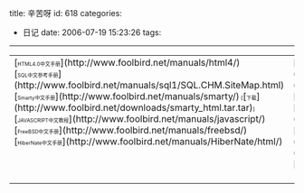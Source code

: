 title: 辛苦呀
id: 618
categories:
  - 日记
date: 2006-07-19 15:23:26
tags:
---

<table border="0" width="100%">
<tbody>
<tr>
<td width="25%" valign="top">
<div>[<span style="font-size: xx-small;">HTML4.0中文手册</span>](http://www.foolbird.net/manuals/html4/)<span style="font-size: xx-small;"> </span></div>
<div>[<span style="font-size: xx-small;">SQL中文参考手册</span>](http://www.foolbird.net/manuals/sql1/SQL.CHM.SiteMap.html)<span style="font-size: xx-small;"> </span></div>
<div>[<span style="font-size: xx-small;">Smarty中文手册</span>](http://www.foolbird.net/manuals/smarty/)<span style="font-size: xx-small;"> [</span>[<span style="font-size: xx-small;">下载</span>](http://www.foolbird.net/downloads/smarty_html.tar.tar)<span style="font-size: xx-small;">]</span></div>
<div>[<span style="font-size: xx-small;">JAVASCRIPT中文教程</span>](http://www.foolbird.net/manuals/javascript/)<span style="font-size: xx-small;"> </span></div>
<div>[<span style="font-size: xx-small;">FreeBSD中文手册</span>](http://www.foolbird.net/manuals/freebsd/)<span style="font-size: xx-small;"> </span></div>
<div>[<span style="font-size: xx-small;">HiberNate中文手册</span>](http://www.foolbird.net/manuals/HiberNate/html/)<span style="font-size: xx-small;"> </span></div></td>
<td width="25%" valign="top">
<div>[<span style="font-size: xx-small;">HTML中文教程</span>](http://www.foolbird.net/manuals/html/html.htm)<span style="font-size: xx-small;"> [</span>[<span style="font-size: xx-small;">下载</span>](http://www.foolbird.net/downloads/html_html.tar.tar)<span style="font-size: xx-small;">] </span></div>
<div>[<span style="font-size: xx-small;">VML中文手册</span>](http://www.foolbird.net/manuals/vml)<span style="font-size: xx-small;"> </span></div>
<div>[<span style="font-size: xx-small;">XMLHTTP中文手册</span>](http://www.foolbird.net/manuals/xmlhttp/)<span style="font-size: xx-small;"> </span></div>
<div>[<span style="font-size: xx-small;">MySQL5中文手册</span>](http://www.foolbird.net/manuals/mysql5.1)<span style="font-size: xx-small;"> [</span>[<span style="font-size: xx-small;">下载</span>](www.mysql.com)<span style="font-size: xx-small;">] </span></div>
<div>[<span style="font-size: xx-small;">Linux中文手册</span>](http://www.foolbird.net/manuals/linux)<span style="font-size: xx-small;"> </span></div></td>
<td width="25%" valign="top">
<div>[<span style="font-size: xx-small;">DHTML中文参考手册</span>](http://www.foolbird.net/manuals/dhtml/)<span style="font-size: xx-small;"> </span></div>
<div>[<span style="font-size: xx-small;">PHP编程标准</span>](http://www.foolbird.net/manuals/php_coding/php_coding_standard_cn.htm)<span style="font-size: xx-small;"> [</span>[<span style="font-size: xx-small;">下载</span>](http://www.foolbird.net/downloads/php_coding_cn_en_html.rar)<span style="font-size: xx-small;">]</span></div>
<div>[<span style="font-size: xx-small;">CSS2中文手册</span>](http://www.foolbird.net/manuals/css2)<span style="font-size: xx-small;"> [</span>[<span style="font-size: xx-small;">下载</span>](http://www.foolbird.net/downloads/css_chm.rar)<span style="font-size: xx-small;">]</span></div>
<div>[<span style="font-size: xx-small;">WSH中文手册</span>](http://www.foolbird.net/manuals/WSH)<span style="font-size: xx-small;"> </span></div>
<div>[<span style="font-size: xx-small;">XML中文手册</span>](http://www.foolbird.net/manuals/xml/xml_cn)<span style="font-size: xx-small;"> [</span>[<span style="font-size: xx-small;">下载</span>](http://www.foolbird.net/downloads/XML.rar)<span style="font-size: xx-small;">]</span></div></td>
<td width="25%" valign="top">
<div>[<span style="font-size: xx-small;">VBScript中文参考手册</span>](http://www.foolbird.net/manuals/vbs1/html-vss/vbsTOC.htm)<span style="font-size: xx-small;"> [</span><a style="COLOR: red" target="_blank"><span style="font-size: xx-small;">下载</span></a><span style="font-size: xx-small;">]</span></div>
<div>[<span style="font-size: xx-small;">Linux C 函数手册</span>](http://www.foolbird.net/manuals/linux_c/)<span style="font-size: xx-small;"> [</span>[<span style="font-size: xx-small;">下载</span>](http://www.foolbird.net/downloads/linux_c_html.tar.tar)<span style="font-size: xx-small;">] </span></div>
<div>[<span style="font-size: xx-small;">JAVASCRIPT中文手册</span>](http://www.foolbird.net/manuals/JScript5/)<span style="font-size: xx-small;"> </span></div>
<div>[<span style="font-size: xx-small;">PHP5中文手册</span>](http://www.foolbird.net/manuals/php5_zh/)<span style="font-size: xx-small;"> [</span>[<span style="font-size: xx-small;">下载</span>](http://www.php.net)<span style="font-size: xx-small;">]</span></div>
<div>[<span style="font-size: xx-small;">J2EE中文手册</span>](http://www.foolbird.net/manuals/j2ee)<span style="font-size: xx-small;"> </span></div></td>
</tr>
</tbody></table>